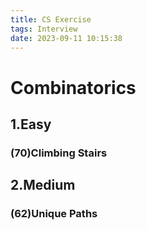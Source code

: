```yaml
---
title: CS Exercise
tags: Interview
date: 2023-09-11 10:15:38
---
```


# Combinatorics

##   1.Easy

###   (70)Climbing Stairs

##   2.Medium

###   (62)Unique Paths

